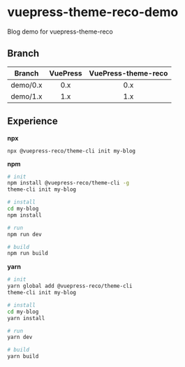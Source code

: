 # vuepress-theme-reco-demo

Blog demo for vuepress-theme-reco

## Branch

|Branch|VuePress|VuePress-theme-reco|
|-|:-:|:-:|
|demo/0.x|0.x|0.x|
|demo/1.x|1.x|1.x|

## Experience

**npx**

```
npx @vuepress-reco/theme-cli init my-blog
```

**npm**

```bash
# init
npm install @vuepress-reco/theme-cli -g
theme-cli init my-blog

# install
cd my-blog
npm install

# run
npm run dev

# build
npm run build
```

**yarn**

```bash
# init
yarn global add @vuepress-reco/theme-cli
theme-cli init my-blog

# install
cd my-blog
yarn install

# run
yarn dev

# build
yarn build
```
